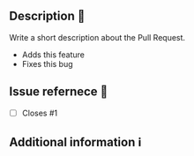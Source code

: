 ## Description 📖
Write a short description about the Pull Request.

- Adds this feature
- Fixes this bug

## Issue refernece 🥥
<!-- uses the Closes keyword to automatically close issues after merging -->
- [ ] Closes #1

## Additional information ℹ️
<!-- add any additional remarks or screenshots here -->
